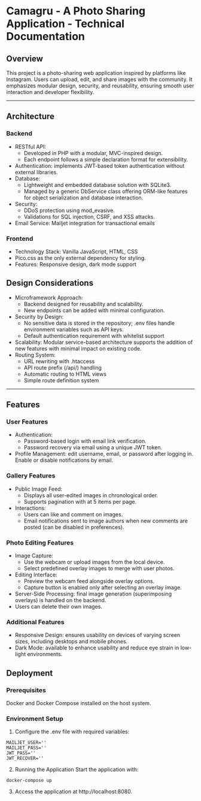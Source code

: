 # Camagru - A Photo Sharing Application - Technical Documentation

## Overview
This project is a photo-sharing web application inspired by platforms like Instagram. Users can upload, edit, and share images with the community. It emphasizes modular design, security, and reusability, ensuring smooth user interaction and developer flexibility.

---

## Architecture
### Backend

- RESTful API:
  - Developed in PHP with a modular, MVC-inspired design.
  - Each endpoint follows a simple declaration format for extensibility.
- Authentication: implements JWT-based token authentication without external libraries.
- Database: 
  - Lightweight and embedded database solution with SQLite3.
  - Managed by a generic DbService class offering ORM-like features for object serialization and database interaction.
- Security:
  - DDoS protection using mod_evasive.
  - Validations for SQL injection, CSRF, and XSS attacks.
- Email Service: Mailjet integration for transactional emails

### Frontend

- Technology Stack: Vanilla JavaScript, HTML, CSS
- Pico.css as the only external dependency for styling.
- Features: Responsive design, dark mode support


## Design Considerations
- Microframework Approach:
  - Backend designed for reusability and scalability.
  - New endpoints can be added with minimal configuration.
- Security by Design:
  - No sensitive data is stored in the repository; .env files handle environment variables such as API keys.
  - Default authentication requirement with whitelist support
- Scalability: Modular service-based architecture supports the addition of new features with minimal impact on existing code.
- Routing System:
  - URL rewriting with .htaccess
  - API route prefix (/api/) handling
  - Automatic routing to HTML views
  - Simple route definition system


-----

## Features
### User Features
- Authentication:
  - Password-based login with email link verification.
  - Password recovery via email using a unique JWT token.
- Profile Management: edit username, email, or password after logging in. Enable or disable notifications by email.

### Gallery Features
- Public Image Feed:
  - Displays all user-edited images in chronological order.
  - Supports pagination with at 5 items per page.
- Interactions:
  - Users can like and comment on images.
  - Email notifications sent to image authors when new comments are posted (can be disabled in preferences).

### Photo Editing Features
- Image Capture:
  - Use the webcam or upload images from the local device.
  - Select predefined overlay images to merge with user photos.
- Editing Interface:
  - Preview the webcam feed alongside overlay options.
  - Capture button is enabled only after selecting an overlay image.
- Server-Side Processing: final image generation (superimposing overlays) is handled on the backend.
- Users can delete their own images.

### Additional Features
- Responsive Design: ensures usability on devices of varying screen sizes, including desktops and mobile phones.
- Dark Mode: available to enhance usability and reduce eye strain in low-light environments.


## Deployment
### Prerequisites
Docker and Docker Compose installed on the host system.

### Environment Setup
1. Configure the .env file with required variables:

```
MAILJET_USER=''
MAILJET_PASS=''
JWT_PASS=''
JWT_RECOVER=''
```

2. Running the Application
Start the application with:
```
docker-compose up
```
3. Access the application at http://localhost:8080.
